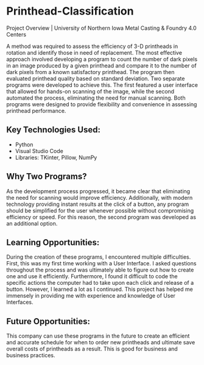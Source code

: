 # Printhead-Classification
Project Overview | University of Northern Iowa Metal Casting & Foundry 4.0 Centers  

A method was required to assess the efficiency of 3-D printheads in rotation and identify those in need of replacement. The most effective approach involved developing a program to count the number of dark pixels in an image produced by a given printhead and compare it to the number of dark pixels from a known satisfactory printhead. The program then evaluated printhead quality based on standard deviation.
Two separate programs were developed to achieve this. The first featured a user interface that allowed for hands-on scanning of the image, while the second automated the process, eliminating the need for manual scanning. Both programs were designed to provide flexibility and convenience in assessing printhead performance.

## Key Technologies Used: 
-	Python
-	Visual Studio Code
-	Libraries: TKinter, Pillow, NumPy
  
## Why Two Programs?
As the development process progressed, it became clear that eliminating the need for scanning would improve efficiency. Additionally, with modern technology providing instant results at the click of a button, any program should be simplified for the user whenever possible without compromising efficiency or speed. For this reason, the second program was developed as an additional option.

## Learning Opportunities:
During the creation of these programs, I encountered multiple difficulties. First, this was my first time working with a User Interface. I asked questions throughout the process and was ultimately able to figure out how to create one and use it efficiently. Furthermore, I found it difficult to code the specific actions the computer had to take upon each click and release of a button. However, I learned a lot as I continued. This project has helped me immensely in providing me with experience and knowledge of User Interfaces.  

## Future Opportunities:
This company can use these programs in the future to create an efficient and accurate schedule for when to order new printheads and ultimate save overall costs of printheads as a result. This is good for business and business practices. 


 

